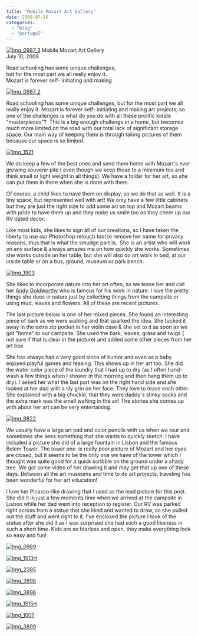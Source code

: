 ```yaml
---
title: "Mobile Mozart Art Gallery"
date: 2008-07-10
categories: 
  - "blog"
  - "portugal"
---
```


 [![Img_0987_3](http://soultravelers3new.local/images/2008/07/10/img_0987_3.jpg "Img_0987_3")](https://pub-ac94b3f306b24c0dba4238943c97f2e1.r2.dev/photos/uncategorized/2008/07/10/img_0987_3.jpg) Mobile Mozart Art Gallery  
July 10, 2008

Road schooling has some unique challenges,  
but for the most part we all really enjoy it.  
Mozart is forever self- initiating and making

<!--more-->

[![Img_0987_2](http://soultravelers3new.local/images/2008/07/10/img_0987_2.jpg "Img_0987_2")](https://pub-ac94b3f306b24c0dba4238943c97f2e1.r2.dev/photos/uncategorized/2008/07/10/img_0987_2.jpg)

Road schooling has some unique challenges, but for the most part we all really enjoy it. Mozart is forever self- initiating and making art projects, so one of the challenges is what do you do with all these prolific kiddie "masterpieces"?  This is a big enough challenge in a home, but becomes much more limited on the road with our total lack of significant storage space. Our main way of keeping them is through taking pictures of them because our space is so limited.

[![Img_1521](http://soultravelers3new.local/images/2008/07/10/img_1521.jpg "Img_1521")](https://pub-ac94b3f306b24c0dba4238943c97f2e1.r2.dev/photos/uncategorized/2008/07/10/img_1521.jpg)

  

We do keep a few of the best ones and send them home with Mozart's ever growing souvenir pile ( even though we keep those to a minimum too and think small or light weight in all things). We have a folder for her art, so she can put them in there when she is done with them.

Of course, a child likes to have them on display, so we do that as well. It is a tiny space, but represented well with art! We only have a few little cabinets but they are just the right size to add some art on top and Mozart beams with pride to have them up and they make us smile too as they cheer up our RV dated decor.

Like most kids, she likes to sign all of our creations, so I have taken the liberty to use our Photoshop retouch tool to remove her name for privacy reasons, thus that is what the smudge part is.  She is an artist who will work on any surface & always amazes me on how quickly she works. Sometimes she works outside on her table, but she will also do art work in bed, at our inside table or on a bus, ground, museum or park bench.

[![Img_1903](http://soultravelers3new.local/images/2008/07/10/img_1903.jpg "Img_1903")](https://pub-ac94b3f306b24c0dba4238943c97f2e1.r2.dev/photos/uncategorized/2008/07/10/img_1903.jpg)

  

She likes to incorporate nature into her art often, so we tease her and call her [Andy Goldworthy](http://www.morning-earth.org/ARTISTNATURALISTS/AN_Goldsworthy.html) who is famous for his work in nature. I love the pretty things she does in nature just by collecting things from the campsite or using mud, leaves and flowers. All of these are recent pictures.

The last picture below is one of her mixed pieces. She found an interesting piece of bark as we were walking and that sparked the idea. She tucked it away in the extra zip pocket in her violin case & she set to it as soon as we got "home" to our campsite. She used the bark, leaves, grass and twigs ( not sure if that is clear in the picture) and added some other pieces from her art box.

She has always had a very good since of humor and even as a baby enjoyed playful games and teasing. This shows up in her art too. She did the water color piece of the laundry that I had up to dry (as I often hand-wash a few things when I shower in the morning and then hang them up to dry). I asked her what the last part was on the right hand side and she looked at her dad with a sly grin on her face. They love to tease each other. She explained with a big chuckle, that they were daddy's stinky socks and the extra mark was the smell wafting in the air! The stories she comes up with about her art can be very entertaining.

[![Img_9822](http://soultravelers3new.local/images/2008/07/10/img_9822.jpg "Img_9822")](https://pub-ac94b3f306b24c0dba4238943c97f2e1.r2.dev/photos/uncategorized/2008/07/10/img_9822.jpg)

We usually have a large art pad and color pencils with us when we tour and sometimes she sees something that she wants to quickly sketch. I have included a picture she did of a large fountain in Lisbon and the famous Belem Tower. The tower one  is really poor picture of Mozart and her eyes are closed, but it seems to be the only one we have of the tower which I thought was quite good for a quick scribble on the ground under a shady tree. We got some video of her drawing it and may get that up one of these days. Between all the art museums and time to do art projects, traveling has been wonderful for her art education!

I love her Picasso-like drawing that I used as the lead picture for this post. She did it in just a few moments time when we arrived at the campsite in Lisbon while her dad went into reception to register. Our RV was parked right across from a statue that she liked and wanted to draw, so she pulled out the stuff and went right to it. I've enclosed the picture I took of the statue after she did it as I was surprised she had such a good likeness in such a short time. Kids are so fearless and open, they make everything look so easy and fun!

[![Img_0989](http://soultravelers3new.local/images/2008/07/10/img_0989.jpg "Img_0989")](https://pub-ac94b3f306b24c0dba4238943c97f2e1.r2.dev/photos/uncategorized/2008/07/10/img_0989.jpg)

[![Img_1513rt](http://soultravelers3new.local/images/2008/07/10/img_1513rt.jpg "Img_1513rt")](https://pub-ac94b3f306b24c0dba4238943c97f2e1.r2.dev/photos/uncategorized/2008/07/10/img_1513rt.jpg)

[![Img_2385](http://soultravelers3new.local/images/2008/07/10/img_2385.jpg "Img_2385")](https://pub-ac94b3f306b24c0dba4238943c97f2e1.r2.dev/photos/uncategorized/2008/07/10/img_2385.jpg)

[![Img_3898](http://soultravelers3new.local/images/2008/07/10/img_3898.jpg "Img_3898")](https://pub-ac94b3f306b24c0dba4238943c97f2e1.r2.dev/photos/uncategorized/2008/07/10/img_3898.jpg)

[![Img_3896](http://soultravelers3new.local/images/2008/07/10/img_3896.jpg "Img_3896")](https://pub-ac94b3f306b24c0dba4238943c97f2e1.r2.dev/photos/uncategorized/2008/07/10/img_3896.jpg)

[![Img_1515rt](http://soultravelers3new.local/images/2008/07/10/img_1515rt.jpg "Img_1515rt")](https://pub-ac94b3f306b24c0dba4238943c97f2e1.r2.dev/photos/uncategorized/2008/07/10/img_1515rt.jpg)

[![Img_1007](http://soultravelers3new.local/images/2008/07/10/img_1007.jpg "Img_1007")](https://pub-ac94b3f306b24c0dba4238943c97f2e1.r2.dev/photos/uncategorized/2008/07/10/img_1007.jpg)

[![Img_3899](http://soultravelers3new.local/images/2008/07/10/img_3899.jpg "Img_3899")](https://pub-ac94b3f306b24c0dba4238943c97f2e1.r2.dev/photos/uncategorized/2008/07/10/img_3899.jpg)
